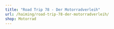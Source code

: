 ```yaml
---
title: "Road Trip 78 - Der Motorradverleih"
url: /haiming/road-trip-78-der-motorradverleih/
shop: Motorrad
---
```

